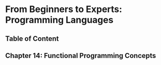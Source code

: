# From Beginners to Experts: Programming Languages
## Table of Content
## Chapter 14: Functional Programming Concepts
